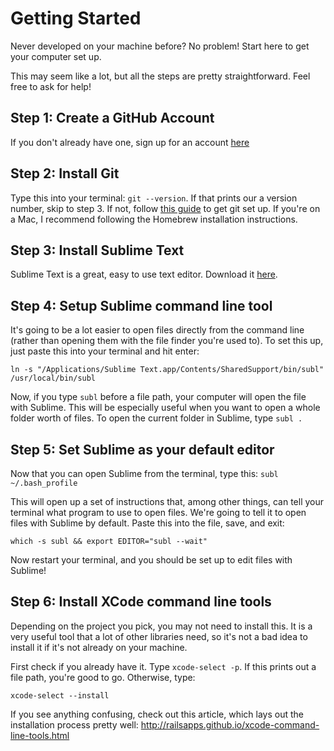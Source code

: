 # Getting Started

Never developed on your machine before? No problem! Start here to get your computer set up. 

This may seem like a lot, but all the steps are pretty straightforward. Feel free to ask for help!


## Step 1: Create a GitHub Account

If you don't already have one, sign up for an account [here](https://github.com/join)


## Step 2: Install Git

Type this into your terminal: `git --version`. If that prints our a version number, skip to step 3. If not, follow [this guide](https://www.atlassian.com/git/tutorials/install-git/) to get git set up. If you're on a Mac, I recommend following the Homebrew installation instructions.


## Step 3: Install Sublime Text

Sublime Text is a great, easy to use text editor. Download it [here](https://www.sublimetext.com/3).


## Step 4: Setup Sublime command line tool

It's going to be a lot easier to open files directly from the command line (rather than opening them with the file finder you're used to). To set this up, just paste this into your terminal and hit enter: 

`ln -s "/Applications/Sublime Text.app/Contents/SharedSupport/bin/subl" /usr/local/bin/subl`

Now, if you type `subl` before a file path, your computer will open the file with Sublime. This will be especially useful when you want to open a whole folder worth of files. To open the current folder in Sublime, type `subl .`


## Step 5: Set Sublime as your default editor

Now that you can open Sublime from the terminal, type this: 
`subl ~/.bash_profile`

This will open up a set of instructions that, among other things, can tell your terminal what program to use to open files. We're going to tell it to open files with Sublime by default. Paste this into the file, save, and exit: 

`which -s subl && export EDITOR="subl --wait"`

Now restart your terminal, and you should be set up to edit files with Sublime!


## Step 6: Install XCode command line tools 
Depending on the project you pick, you may not need to install this. It is a very useful tool that a lot of other libraries need, so it's not a bad idea to install it if it's not already on your machine.

First check if you already have it. Type `xcode-select -p`. If this prints out a file path, you're good to go. Otherwise, type:

`xcode-select --install`

If you see anything confusing, check out this article, which lays out the installation process pretty well: http://railsapps.github.io/xcode-command-line-tools.html

